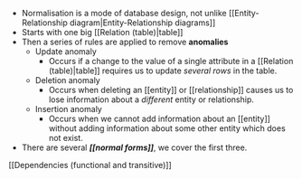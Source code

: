 - Normalisation is a mode of database design, not unlike [[Entity-Relationship diagram|Entity-Relationship diagrams]]
- Starts with one big [[Relation (table)|table]]
- Then a series of rules are applied to remove **anomalies**
	- Update anomaly
		- Occurs if a change to the value of a single attribute in a [[Relation (table)|table]] requires us to update *several rows* in the table.
	- Deletion anomaly
		- Occurs when deleting an [[entity]] or [[relationship]] causes us to lose information about a *different* entity or relationship.
	- Insertion anomaly
		- Occurs when we cannot add information about an [[entity]] without adding information about some other entity which does not exist.
- There are several ***[[normal forms]]***, we cover the first three.

[[Dependencies (functional and transitive)]]